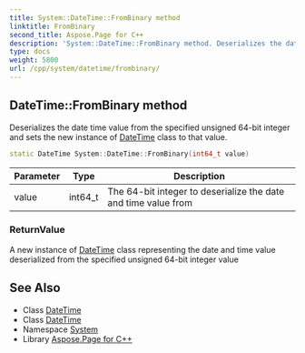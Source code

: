 ```yaml
---
title: System::DateTime::FromBinary method
linktitle: FromBinary
second_title: Aspose.Page for C++
description: 'System::DateTime::FromBinary method. Deserializes the date time value from the specified unsigned 64-bit integer and sets the new instance of DateTime class to that value in C++.'
type: docs
weight: 5800
url: /cpp/system/datetime/frombinary/
---
```

## DateTime::FromBinary method


Deserializes the date time value from the specified unsigned 64-bit integer and sets the new instance of [DateTime](../) class to that value.

```cpp
static DateTime System::DateTime::FromBinary(int64_t value)
```


| Parameter | Type | Description |
| --- | --- | --- |
| value | int64_t | The 64-bit integer to deserialize the date and time value from |

### ReturnValue

A new instance of [DateTime](../) class representing the date and time value deserialized from the specified unsigned 64-bit integer value

## See Also

* Class [DateTime](../)
* Class [DateTime](../)
* Namespace [System](../../)
* Library [Aspose.Page for C++](../../../)
